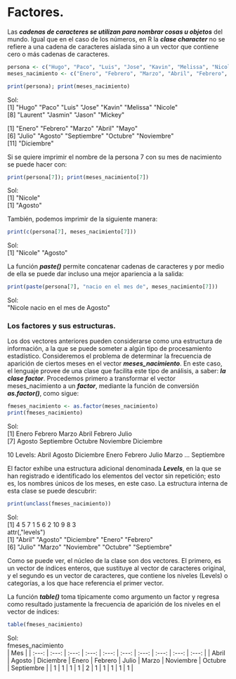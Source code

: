 # Factores.

Las ***cadenas de caracteres se utilizan para nombrar cosas u objetos*** del mundo. Igual que en el caso de los números, en R la ***clase character*** no se refiere a una cadena de caracteres aislada sino a un vector que contiene cero o más cadenas de caracteres.  

```R
persona <- c("Hugo", "Paco", "Luis", "Jose", "Kavin", "Melissa", "Nicole", "Laurent", "Jasmin", "Jason", "Mickey")
meses_nacimiento <- c("Enero", "Febrero", "Marzo", "Abril", "Febrero", "Julio", "Agosto", "Septiembre", "Octubre", "Noviembre", "Diciembre")

print(persona); print(meses_nacimiento)
```
Sol:  
[1] "Hugo"    "Paco"    "Luis"    "Jose"    "Kavin"   "Melissa" "Nicole"  
[8] "Laurent" "Jasmin"  "Jason"   "Mickey"  

[1] "Enero"      "Febrero"    "Marzo"      "Abril"      "Mayo"        
[6] "Julio"      "Agosto"     "Septiembre" "Octubre"    "Noviembre"   
[11] "Diciembre"  

Si se quiere imprimir el nombre de la persona 7 con su mes de nacimiento se puede hacer con:  

```R
print(persona[7]); print(meses_nacimiento[7])
```
Sol:  
[1] "Nicole"  
[1] "Agosto"  

También, podemos imprimir de la siguiente manera:  

```R
print(c(persona[7], meses_nacimiento[7]))
```
Sol:  
[1] "Nicole" "Agosto"  

La función ***paste()*** permite concatenar cadenas de caracteres y por medio de ella se puede dar incluso una mejor apariencia a la salida:  

```R
print(paste(persona[7], "nacio en el mes de", meses_nacimiento[7]))
```
Sol:  
"Nicole nacio en el mes de Agosto"  

### Los factores y sus estructuras.
Los dos vectores anteriores pueden considerarse como una estructura de información, a la que se puede someter a algún tipo de procesamiento estadístico. Consideremos el problema de determinar la frecuencia de aparición de ciertos meses en el vector ***meses_nacimiento***. En este caso, el lenguaje provee de una clase que facilita este tipo de análisis, a saber: ***la clase factor***. Procedemos primero a transformar el vector meses_nacimiento a un ***factor***, mediante la función de conversión ***as.factor()***, como sigue:  

```R
fmeses_nacimiento <- as.factor(meses_nacimiento)
print(fmeses_nacimiento)
```
Sol:  
[1] Enero      Febrero    Marzo      Abril      Febrero    Julio      
[7] Agosto     Septiembre Octubre    Noviembre  Diciembre   

10 Levels: Abril Agosto Diciembre Enero Febrero Julio Marzo ... Septiembre  

El factor exhibe una estructura adicional denominada ***Levels***, en la que se han registrado e identificado los elementos del vector sin repetición; esto es, los nombres únicos de los meses, en este caso. La estructura interna de esta clase
se puede descubrir:  

```R
print(unclass(fmeses_nacimiento))
```
Sol:  
[1]  4  5  7  1  5  6  2 10  9  8  3  
attr(,"levels")  
[1] "Abril"      "Agosto"     "Diciembre"  "Enero"      "Febrero"     
[6] "Julio"      "Marzo"      "Noviembre"  "Octubre"    "Septiembre"  

Como se puede ver, el núcleo de la clase son dos vectores. El primero, es un vector de índices enteros, que sustituye al vector de caracteres original, y el segundo es un vector de caracteres, que contiene los niveles (Levels) o categorías, a los que hace referencia el primer vector.

La función ***table()*** toma típicamente como argumento un factor y regresa como resultado justamente la frecuencia de aparición de los niveles en el vector de índices:  

```R
table(fmeses_nacimiento)
```
Sol:  
fmeses_nacimiento  
     | Mes |
     | :---: | :---: | :---: | :---: | :---: | :---: | :---: | :---: | :---: | :---: |
     | Abril | Agosto | Diciembre | Enero | Febrero | Julio | Marzo | Noviembre | Octubre | Septiembre |
     | 1 | 1 | 1 | 1 | 2 | 1 | 1 | 1 | 1 | 1 |    
      
        
